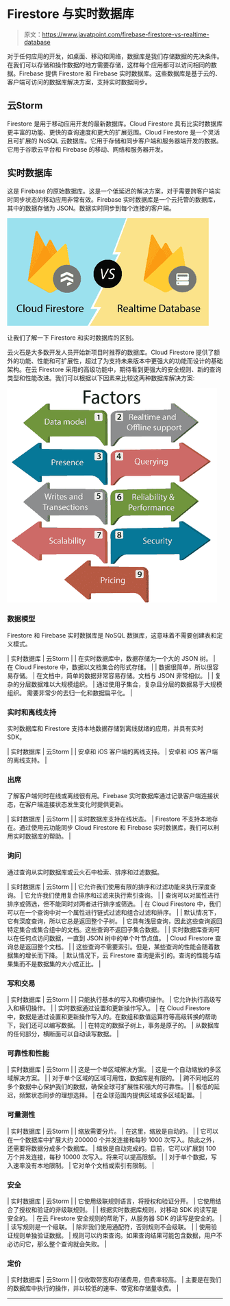# Firestore 与实时数据库

> 原文：<https://www.javatpoint.com/firebase-firestore-vs-realtime-database>

对于任何应用的开发，如桌面、移动和网络，数据库是我们存储数据的先决条件。在我们可以存储和操作数据的地方需要存储，这样每个应用都可以访问相同的数据。Firebase 提供 Firestore 和 Firebase 实时数据库。这些数据库是基于云的、客户端可访问的数据库解决方案，支持实时数据同步。

## 云Storm

Firestore 是用于移动应用开发的最新数据库。Cloud Firestore 具有比实时数据库更丰富的功能、更快的查询速度和更大的扩展范围。Cloud Firestore 是一个灵活且可扩展的 NoSQL 云数据库。它用于存储和同步客户端和服务器端开发的数据。它用于谷歌云平台和 Firebase 的移动、网络和服务器开发。

## 实时数据库

这是 Firebase 的原始数据库。这是一个低延迟的解决方案，对于需要跨客户端实时同步状态的移动应用非常有效。Firebase 实时数据库是一个云托管的数据库，其中的数据存储为 JSON。数据实时同步到每个连接的客户端。

![Firebase vs Realtime Database](img/7bd98da0095aeb142fa9fe962c4f97e3.png)

让我们了解一下 Firestore 和实时数据库的区别。

云火石是大多数开发人员开始新项目时推荐的数据库。Cloud Firestore 提供了额外的功能、性能和可扩展性，超过了为支持未来版本中更强大的功能而设计的基础架构。在云 Firestore 采用的高级功能中，期待看到更强大的安全规则、新的查询类型和性能改进。我们可以根据以下因素来比较这两种数据库解决方案:

![Firebase vs Realtime Database](img/ce0ea1de6fa7cde95402bdc17cba0716.png)

### 数据模型

Firestore 和 Firebase 实时数据库是 NoSQL 数据库，这意味着不需要创建表和定义模式。

| 实时数据库 | 云Storm |
| 在实时数据库中，数据存储为一个大的 JSON 树。 | 在 Cloud Firestore 中，数据以文档集合的形式存储。 |
| 数据很简单，所以很容易存储。 | 在文档中，简单的数据非常容易存储。文档与 JSON 非常相似。 |
| 复杂的分层数据难以大规模组织。 | 通过使用子集合，复杂且分层的数据易于大规模组织。
需要非常少的去归一化和数据扁平化。 |

### 实时和离线支持

实时数据库和 Firestore 支持本地数据存储到离线就绪的应用，并具有实时 SDK。

| 实时数据库 | 云Storm |
| 安卓和 iOS 客户端的离线支持。 | 安卓和 iOS 客户端的离线支持。 |

### 出席

了解客户端何时在线或离线很有用。Firebase 实时数据库通过记录客户端连接状态，在客户端连接状态发生变化时提供更新。

| 实时数据库 | 云Storm |
| 实时数据库支持在线状态。 | Firestore 不支持本地存在。通过使用云功能同步 Cloud Firestore 和 Firebase 实时数据库，我们可以利用实时数据库的帮助。 |

### 询问

通过查询从实时数据库或云火石中检索、排序和过滤数据。

| 实时数据库 | 云Storm |
| 它允许我们使用有限的排序和过滤功能来执行深度查询。 | 它允许我们使用复合排序和过滤来执行索引查询。 |
| 查询可以对属性进行排序或筛选，但不能同时对两者进行排序或筛选。 | 在 Cloud Firestore 中，我们可以在一个查询中对一个属性进行链式过滤和组合过滤和排序。 |
| 默认情况下，它有深度查询，所以它总是返回整个子树。 | 它具有浅层查询，因此这些查询返回特定集合或集合组中的文档。这些查询不返回子集合数据。 |
| 实时数据库查询可以在任何点访问数据，一直到 JSON 树中的单个叶节点值。 | Cloud Firestore 查询总是返回整个文档。 |
| 这些查询不需要索引。但是，某些查询的性能会随着数据集的增长而下降。 | 默认情况下，云 Firestore 查询是索引的。查询的性能与结果集而不是数据集的大小成正比。 |

### 写和交易

| 实时数据库 | 云Storm |
| 只能执行基本的写入和横切操作。 | 它允许执行高级写入和横切操作。 |
| 实时数据通过设置和更新操作写入。 | 在 Cloud Firestore 中，数据是通过设置和更新操作写入的。在数组和数值运算符等高级转换的帮助下，我们还可以编写数据。 |
| 在特定的数据子树上，事务是原子的。 | 从数据库的任何部分，横断面可以自动读写数据。 |

### 可靠性和性能

| 实时数据库 | 云Storm |
| 这是一个单区域解决方案。 | 这是一个自动缩放的多区域解决方案。 |
| 对于单个区域的区域可用性，数据库是有限的。 | 跨不同地区的多个数据中心保护我们的数据，确保全球可扩展性和强大的可靠性。 |
| 极低的延迟，频繁状态同步的理想选择。 | 在全球范围内提供区域或多区域配置。 |

### 可量测性

| 实时数据库 | 云Storm |
| 缩放需要分片。 | 在这里，缩放是自动的。 |
| 它可以在一个数据库中扩展大约 200000 个并发连接和每秒 1000 次写入。除此之外，还需要将数据分成多个数据库。 | 缩放是自动完成的。目前，它可以扩展到 100 万个并发连接，每秒 10000 次写入。将来可以提高限额。 |
| 对于单个数据，写入速率没有本地限制。 | 它对单个文档或索引有限制。 |

### 安全

| 实时数据库 | 云Storm |
| 它使用级联规则语言，将授权和验证分开。 | 它使用结合了授权和验证的非级联规则。 |
| 根据实时数据库规则，对移动 SDK 的读写是安全的。 | 在云 Firestore 安全规则的帮助下，从服务器 SDK 的读写是安全的。 |
| 读写规则是一个级联。 | 除非我们使用通配符，否则规则不会级联。 |
| 使用验证规则单独验证数据。 | 规则可以约束查询。如果查询结果可能包含数据，用户不必访问它，那么整个查询就会失败。 |

### 定价

| 实时数据库 | 云Storm |
| 仅收取带宽和存储费用，但费率较高。 | 主要是在我们的数据库中执行的操作，并以较低的速率、带宽和存储量收费。 |

* * *